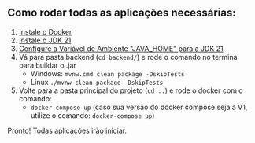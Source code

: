 

## Como rodar todas as aplicações necessárias:
1. <a href="https://docs.docker.com/engine/install/" target="_blank" rel="noopener noreferrer">Instale o Docker</a>
2. <a href="https://www.oracle.com/java/technologies/downloads/#java21" target="_blank" rel="noopener noreferrer">Instale o JDK 21</a>
3. <a href="https://www.baeldung.com/java-home-on-windows-7-8-10-mac-os-x-linux" target="_blank" rel="noopener noreferrer">Configure a Variável de Ambiente "JAVA_HOME" para a JDK 21</a>
4. Vá para pasta backend (`cd backend/`) e rode o comando no terminal para buildar o .jar
   - Windows: `mvnw.cmd clean package -DskipTests`
   - Linux `./mvnw clean package -DskipTests`
5. Volte para a pasta principal do projeto (`cd ..`) e rode o docker com o comando: 
   - `docker compose up` (caso sua versão do docker compose seja a V1, utilize o comando: `docker-compose up`)

Pronto! Todas aplicações irão iniciar.